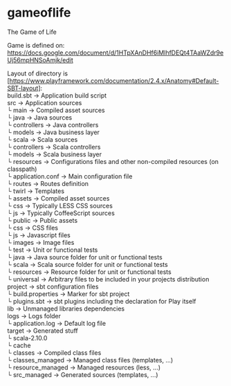 # gameoflife
The Game of Life

Game is defined on:  
https://docs.google.com/document/d/1HTpXAnDHf6iMlhfDEQt4TAaWZdr9eUj56mpHNSoAmjk/edit


Layout of directory is [https://www.playframework.com/documentation/2.4.x/Anatomy#Default-SBT-layout]:  
build.sbt                  → Application build script  
src                        → Application sources  
 └ main                    → Compiled asset sources  
    └ java                 → Java sources  
       └ controllers       → Java controllers  
       └ models            → Java business layer  
    └ scala                → Scala sources  
       └ controllers       → Scala controllers  
       └ models            → Scala business layer  
    └ resources            → Configurations files and other non-compiled resources (on classpath)  
       └ application.conf  → Main configuration file  
       └ routes            → Routes definition  
    └ twirl                → Templates  
    └ assets               → Compiled asset sources  
       └ css               → Typically LESS CSS sources  
       └ js                → Typically CoffeeScript sources  
    └ public               → Public assets  
       └ css               → CSS files  
       └ js                → Javascript files  
       └ images            → Image files  
 └ test                    → Unit or functional tests  
    └ java                 → Java source folder for unit or functional tests  
    └ scala                → Scala source folder for unit or functional tests  
    └ resources            → Resource folder for unit or functional tests  
 └ universal               → Arbitrary files to be included in your projects distribution  
project                    → sbt configuration files  
 └ build.properties        → Marker for sbt project  
 └ plugins.sbt             → sbt plugins including the declaration for Play itself  
lib                        → Unmanaged libraries dependencies  
logs                       → Logs folder  
 └ application.log         → Default log file  
target                     → Generated stuff  
 └ scala-2.10.0              
    └ cache                
    └ classes              → Compiled class files  
    └ classes_managed      → Managed class files (templates, ...)  
    └ resource_managed     → Managed resources (less, ...)  
    └ src_managed          → Generated sources (templates, ...)  
